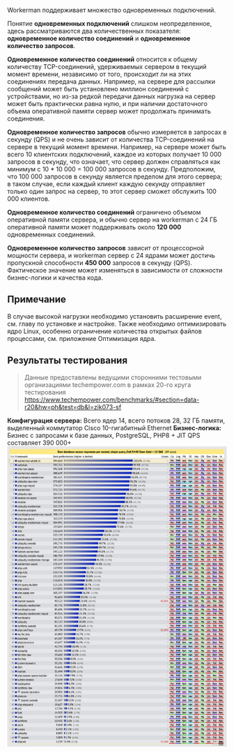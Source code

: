 Workerman поддерживает множество одновременных подключений.

Понятие **одновременных подключений** слишком неопределенное, здесь рассматриваются два количественных показателя: **одновременное количество соединений** и **одновременное количество запросов**.

**Одновременное количество соединений** относится к общему количеству TCP-соединений, удерживаемых сервером в текущий момент времени, независимо от того, происходит ли на этих соединениях передача данных. Например, на сервере для рассылки сообщений может быть установлено миллион соединений с устройствами, но из-за редкой передачи данных нагрузка на сервер может быть практически равна нулю, и при наличии достаточного объема оперативной памяти сервер может продолжать принимать соединения.

**Одновременное количество запросов** обычно измеряется в запросах в секунду (QPS) и не очень зависит от количества TCP-соединений на сервере в текущий момент времени. Например, на сервере может быть всего 10 клиентских подключений, каждое из которых получает 10 000 запросов в секунду, что означает, что сервер должен справляться как минимум с 10 * 10 000 = 100 000 запросов в секунду. Предположим, что 100 000 запросов в секунду является пределом для этого сервера; в таком случае, если каждый клиент каждую секунду отправляет только один запрос на сервер, то этот сервер сможет обслужить 100 000 клиентов.

**Одновременное количество соединений** ограничено объемом оперативной памяти сервера, и обычно сервер на workerman с 24 ГБ оперативной памяти может поддерживать около **120 000** одновременных соединений.

**Одновременное количество запросов** зависит от процессорной мощности сервера, и workerman сервер с 24 ядрами может достичь пропускной способности **450 000** запросов в секунду (QPS). Фактическое значение может изменяться в зависимости от сложности бизнес-логики и качества кода.

## Примечание

В случае высокой нагрузки необходимо установить расширение event, см. главу по установке и настройке. Также необходимо оптимизировать ядро Linux, особенно ограничение количества открытых файлов процессами, см. приложение Оптимизация ядра.

## Результаты тестирования

> Данные предоставлены ведущими сторонними тестовыми организациями techempower.com в рамках 20-го круга тестирования
https://www.techempower.com/benchmarks/#section=data-r20&hw=ph&test=db&l=zik073-sf

**Конфигурация сервера:**
Всего ядер 14, всего потоков 28, 32 ГБ памяти, выделенный коммутатор Cisco 10-гигабитный Ethernet
**Бизнес-логика:**
Бизнес с запросами к базе данных, PostgreSQL, PHP8 + JIT
QPS составляет 390 000+
![](../images/screenshot_1636522357217.png)
